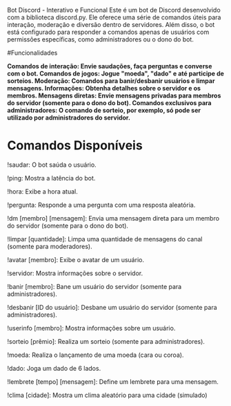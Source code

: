 Bot Discord - Interativo e Funcional
Este é um bot de Discord desenvolvido com a biblioteca discord.py. Ele oferece uma série de comandos úteis para interação, moderação e diversão dentro de servidores. Além disso, o bot está configurado para responder a comandos apenas de usuários com permissões específicas, como administradores ou o dono do bot.

#Funcionalidades

__Comandos de interação: Envie saudações, faça perguntas e converse com o bot.
Comandos de jogos: Jogue "moeda", "dado" e até participe de sorteios.
Moderação: Comandos para banir/desbanir usuários e limpar mensagens.
Informações: Obtenha detalhes sobre o servidor e os membros.
Mensagens diretas: Envie mensagens privadas para membros do servidor (somente para o dono do bot).
Comandos exclusivos para administradores: O comando de sorteio, por exemplo, só pode ser utilizado por administradores do servidor.__

# Comandos Disponíveis
!saudar: O bot saúda o usuário.

!ping: Mostra a latência do bot.

!hora: Exibe a hora atual.

!pergunta: Responde a uma pergunta com uma resposta aleatória.

!dm [membro] [mensagem]: Envia uma mensagem direta para um membro do servidor (somente para o dono do bot).

!limpar [quantidade]: Limpa uma quantidade de mensagens do canal (somente para moderadores).

!avatar [membro]: Exibe o avatar de um usuário.

!servidor: Mostra informações sobre o servidor.

!banir [membro]: Bane um usuário do servidor (somente para administradores).

!desbanir [ID do usuário]: Desbane um usuário do servidor (somente para administradores).

!userinfo [membro]: Mostra informações sobre um usuário.

!sorteio [prêmio]: Realiza um sorteio (somente para administradores).

!moeda: Realiza o lançamento de uma moeda (cara ou coroa).

!dado: Joga um dado de 6 lados.

!lembrete [tempo] [mensagem]: Define um lembrete para uma mensagem.

!clima [cidade]: Mostra um clima aleatório para uma cidade (simulado)
